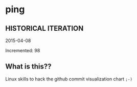 # ping

## HISTORICAL ITERATION
2015-04-08

Incremented: 98

## What is this?? 
Linux skills to hack the github commit visualization chart `;-)`
